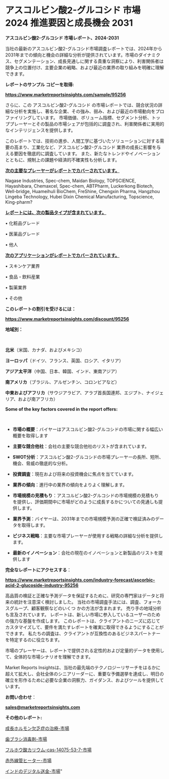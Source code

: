 # アスコルビン酸2-グルコシド 市場 2024 推進要因と成長機会 2031

<strong>アスコルビン酸2-グルコシド 市場レポート、2024-2031</strong>

当社の最新のアスコルビン酸2-グルコシド市場調査レポートでは、2024年から2031年までの傾向と機会の詳細な分析が提供されています。市場のダイナミクス、セグメンテーション、成長見通しに関する貴重な洞察により、利害関係者は競争上の位置付け、主要企業の戦略、および最近の業界の取り組みを明確に理解できます。



<strong>レポートのサンプル コピーを取得:</strong> <a href=https://www.marketreportsinsights.com/sample/95256>

<strong><u>https://www.marketreportsinsights.com/sample/95256</u></strong></a>

さらに、この アスコルビン酸2-グルコシド の市場レポートでは、競合状況の詳細な分析を実施し、著名な企業、その強み、弱み、および最近の市場動向をプロファイリングしています。 市場価値、ボリューム指標、セグメント分析、トッププレーヤーとその製品の市場シェアが包括的に調査され、利害関係者に実用的なインテリジェンスを提供します。

このレポートでは、技術の進歩、人間工学に基づいたソリューションに対する需要の高まり、工業化など、アスコルビン酸2-グルコシド 業界の成長に影響を与える要因を徹底的に調査しています。 また、新たなトレンドやイノベーションとともに、規制上の課題や経済的不確実性も分析します。



<strong><u>次の主要なプレーヤーがレポートでカバーされています。</u></strong>

Nagase Industries, Spec-chem, Maidan Biology, TOPSCIENCE, Hayashibara, Chemaxcel, Spec-chem, ABTPharm, Luckerkong Biotech, Well-bridge, Huameihuli BioChem, FreShine, Chengxin Pharma, Hangzhou Lingeba Technology, Hubei Dixin Chemical Manufacturing, Topscience, King-pharm?



<strong><u><b>レポートには、次の製品タイプが含まれています。</b></u></strong>

• 化粧品グレード

• 医薬品グレード

• 他人



<strong><u><b>次のアプリケーションがレポートでカバーされています。</b></u></strong>

• スキンケア業界

• 食品・飲料産業

• 製薬業界

• その他



<strong><b>このレポートの割引を受けるには：</b></strong>

<a href=https://www.marketreportsinsights.com/discount/95256>

<strong><u>https://www.marketreportsinsights.com/discount/95256</u></strong></a>



<strong>地域別：</strong>

<strong> </strong>



<strong>北米</strong>（米国、カナダ、およびメキシコ）



<strong>ヨーロッパ</strong>（ドイツ、フランス、英国、ロシア、イタリア）



<strong>アジア太平洋</strong>（中国、日本、韓国、インド、東南アジア）



<strong>南アメリカ</strong>（ブラジル、アルゼンチン、コロンビアなど）



<strong>中東およびアフリカ</strong>（サウジアラビア、アラブ首長国連邦、エジプト、ナイジェリア、および南アフリカ）



<strong>Some of the key factors covered in the report offers:</strong>

<strong> </strong>
<ul>
  <li>

<strong>市場の概要</strong>：バイヤーはアスコルビン酸2-グルコシドの市場に関する幅広い概要を取得します</li>
  <li>

<strong>主要な競合他社</strong>：会社の主要な競合他社のリストが含まれています。</li>
  <li>

<strong>SWOT分析</strong>：アスコルビン酸2-グルコシドの市場プレーヤーの長所、短所、機会、脅威の徹底的な分析。</li>
  <li>

<strong>投資調査</strong>：現在および将来の投資機会に焦点を当てています。</li>
  <li>

<strong>業界の傾向</strong>：進行中の業界の傾向をよりよく理解します。</li>
  <li>

<strong>市場規模の見積もり</strong>：アスコルビン酸2-グルコシドの市場規模の見積もり を提供し、評価期間中に市場がどのように成長するかについての見通しも提供します。</li>
  <li>

<strong>業界予測</strong>：バイヤーは、2031年までの市場規模予測の正確で検証済みのデータを取得します。</li>
  <li>

<strong>ビジネス戦略</strong>：主要な市場プレーヤーが使用する戦略の詳細な分析を提供します。</li>
  <li>

<strong>最新のイノベーション</strong>：会社の現在のイノベーションと新製品のリストを提供します</li>
</ul>


<strong>完全なレポートにアクセスする</strong>：

<a href=https://www.marketreportsinsights.com/industry-forecast/ascorbic-acid-2-glucoside-industry-95256>

<strong><u>https://www.marketreportsinsights.com/industry-forecast/ascorbic-acid-2-glucoside-industry-95256</u></strong></a>

高品質の検証と正確な予測データを保証するために、研究の専門家はデータと将来の統計を注意深く検討しました。 当社の市場調査手法には、調査、フォーカスグループ、顧客観察などのいくつ かの方法が含まれます。 売り手の地域分析も言及されています。 レポートは、新しい市場に参入しているユーザーのための強力な基盤を作成します。 このレポートは、クライアントのニーズに応じてカスタマイズして、要件を満たすレポートを確実に取得できるようにすることができます。 私たちの調査は、クライアントが互換性のあるビジネスパートナーを特定するのに役立ちます。

市場のプレーヤーは、レポートで提供される定性的および定量的データを使用して、全体的な市場シナリオを理解できます。

Market Reports Insightsは、当社の最先端のテクノロジーリサーチをはるかに超えて拡大し、会社全体のシニアリーダーに、重要な予備選挙を達成し、明日の確立を形作るために必要な企業の洞察力、ガイダンス、およびツールを提供しています。



<strong><b>お問い合わせ</b></strong>：

<a href=mailto:sales@marketreportsinsights.com>

<strong><u>sales@marketreportsinsights.com</u></strong></a>



<strong>その他のレポート:</strong>

<a href=https://www.linkedin.com/pulse/成長ホルモン欠乏症の治療-市場-2023-競争分析と事業成長-2030-azlrf/>成長ホルモン欠乏症の治療-市場</a>

<a href=https://www.linkedin.com/pulse/歯ブラシ消毒剤-市場-2023-推進要因と成長機会-2030-consumer-connection-collective-360-dbi5f/>歯ブラシ消毒剤-市場</a>

<a href=https://www.linkedin.com/pulse/フルホウ酸カリウム-cas-14075-53-7-市場-2023-swot-bqojf/>フルホウ酸カリウム-cas-14075-53-7-市場</a>

<a href=https://www.linkedin.com/pulse/赤外線管ヒーター-市場-2023-競争分析と事業成長-2030-pr-news-hub-zuzgf/>赤外線管ヒーター-市場</a>

<a href=https://www.linkedin.com/pulse/インドのデジタル送金-市場-2023-新興市場-将来の動向と市場需要-r30if/>インドのデジタル送金-市場</a>"
